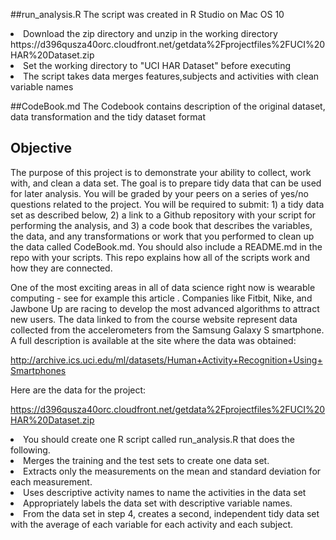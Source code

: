##run_analysis.R
The script was created in R Studio on Mac OS 10

<li>Download the zip directory and unzip in the working directory
https://d396qusza40orc.cloudfront.net/getdata%2Fprojectfiles%2FUCI%20HAR%20Dataset.zip <br>
<li>Set the working directory to "UCI HAR Dataset" before executing
<li> The script takes data merges features,subjects and activities with clean variable names

##CodeBook.md
The Codebook contains description of the original dataset, data transformation and the tidy dataset format

 

## Objective
The purpose of this project is to demonstrate your ability to collect, work with, and clean a data set. The goal is to prepare tidy data that can be used for later analysis. You will be graded by your peers on a series of yes/no questions related to the project. You will be required to submit: 1) a tidy data set as described below, 2) a link to a Github repository with your script for performing the analysis, and 3) a code book that describes the variables, the data, and any transformations or work that you performed to clean up the data called CodeBook.md. You should also include a README.md in the repo with your scripts. This repo explains how all of the scripts work and how they are connected.  

One of the most exciting areas in all of data science right now is wearable computing - see for example this article . Companies like Fitbit, Nike, and Jawbone Up are racing to develop the most advanced algorithms to attract new users. The data linked to from the course website represent data collected from the accelerometers from the Samsung Galaxy S smartphone. A full description is available at the site where the data was obtained: 

http://archive.ics.uci.edu/ml/datasets/Human+Activity+Recognition+Using+Smartphones 

Here are the data for the project: 

https://d396qusza40orc.cloudfront.net/getdata%2Fprojectfiles%2FUCI%20HAR%20Dataset.zip 

<li> You should create one R script called run_analysis.R that does the following. 
<li>Merges the training and the test sets to create one data set.
<li>Extracts only the measurements on the mean and standard deviation for each measurement. 
<li>Uses descriptive activity names to name the activities in the data set
<li>Appropriately labels the data set with descriptive variable names. 
<li>From the data set in step 4, creates a second, independent tidy data set with the average of each variable for each activity and each subject.

